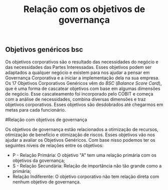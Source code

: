 <div align="center">

  # Relação com os objetivos de governança

</div>

<br>

## Objetivos genéricos bsc

Os objetivos corporativos são o resultado das necessidades do negócio e das necessidades das Partes Interessadas. Esses objetivos podem ser adaptados a qualquer negócio e existem para nos ajudar a pensar em Governança Corporativa e a iniciar a implementação dela na sua empresa.  Os 17 Objetivos Corporativos Genéricos vêm do *BSC* (*Balance Score Card*), que é uma forma de cascatear objetivos com base em algumas dimensões de negócio. Esse cascateamento foi incorporado pelo COBIT e começa com a análise de necessidades, combina diversas dimensões e traz objetivos corporativos. Esses objetivos são desdobrados até chegarmos em metas para cada funcionário.

#Relação com objetivos de governança

Os objetivos de governança estão relacionados a otimização de recursos, otimização de benefício e otimização de riscos. Esses objetivos vão nos ajudar a avaliar os Objetivos Genéricos. Com base nisso podemos ter os seguintes níveis de relações entre os objetivos:

 - P - Relação Primária: O objetivo "A" tem uma relação primária com os objetivos da governança;
 - S - Relação Secundária: Relação de importância não tão grande como a primária;
 - Relação Indiferente: O objetivo corporativo não tem relação direta com nenhum objetivo de governança.